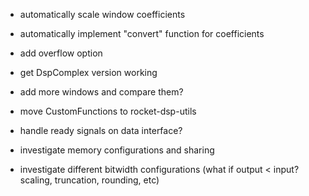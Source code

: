 - automatically scale window coefficients
- automatically implement "convert" function for coefficients
- add overflow option
- get DspComplex version working
- add more windows and compare them?
- move CustomFunctions to rocket-dsp-utils
- handle ready signals on data interface?

- investigate memory configurations and sharing
- investigate different bitwidth configurations (what if output < input? scaling, truncation, rounding, etc)
